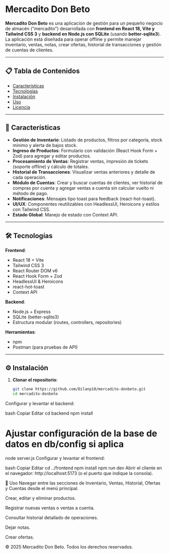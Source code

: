 # Mercadito Don Beto

**Mercadito Don Beto** es una aplicación de gestión para un pequeño negocio de almacén ("mercadito") desarrollada con **frontend en React 18, Vite y Tailwind CSS 3** y **backend en Node.js con SQLite** (usando **better-sqlite3**). La aplicación está diseñada para operar offline y permite manejar inventario, ventas, notas, crear ofertas, historial de transacciones y gestión de cuentas de clientes.

---

## 📋 Tabla de Contenidos

- [Características](#-características)
- [Tecnologías](#-tecnologías)
- [Instalación](#-instalación)
- [Uso](#-uso)
- [Licencia](#-licencia)

---

## 🎯 Características

- **Gestión de Inventario**: Listado de productos, filtros por categoría, stock mínimo y alerta de bajos stock.
- **Ingreso de Productos**: Formulario con validación (React Hook Form + Zod) para agregar y editar productos.
- **Procesamiento de Ventas**: Registrar ventas, impresión de tickets (soporte offline) y cálculo de totales.
- **Historial de Transacciones**: Visualizar ventas anteriores y detalle de cada operación.
- **Módulo de Cuentas**: Crear y buscar cuentas de clientes, ver historial de compras por cuenta y agregar ventas a cuenta sin calcular vuelto ni método de pago.
- **Notificaciones**: Mensajes tipo toast para feedback (react-hot-toast).
- **UI/UX**: Componentes reutilizables con HeadlessUI, Heroicons y estilos con Tailwind CSS.
- **Estado Global**: Manejo de estado con Context API.

---

## 🛠 Tecnologías

**Frontend**:

- React 18 + Vite
- Tailwind CSS 3
- React Router DOM v6
- React Hook Form + Zod
- HeadlessUI & Heroicons
- react-hot-toast
- Context API

**Backend**:

- Node.js + Express
- SQLite (better-sqlite3)
- Estructura modular (routes, controllers, repositories)

**Herramientas**:

- npm
- Postman (para pruebas de API)

---

## ⚙️ Instalación

1. **Clonar el repositorio**:

   ```bash
   git clone https://github.com/Dilanp10/mercadito-donbeto.git
   cd mercadito-donbeto
Configurar y levantar el backend:

bash
Copiar
Editar
cd backend
npm install
# Ajustar configuración de la base de datos en db/config si aplica
node server.js
Configurar y levantar el frontend:

bash
Copiar
Editar
cd ../frontend
npm install
npm run dev
Abrir el cliente en el navegador: http://localhost:5173 (o el puerto que indique la consola).

🚀 Uso
Navegar entre las secciones de Inventario, Ventas, Historial, Ofertas y Cuentas desde el menú principal.

Crear, editar y eliminar productos.

Registrar nuevas ventas o ventas a cuenta.

Consultar historial detallado de operaciones.

Dejar notas.

Crear ofertas.

© 2025 Mercadito Don Beto. Todos los derechos reservados.

